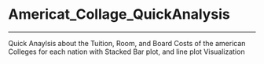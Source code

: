# Americat_Collage_QuickAnalysis
----------------------------------
Quick Anaylsis about the Tuition, Room, and Board Costs of the american Colleges for each nation 
with Stacked Bar plot, and line plot Visualization
